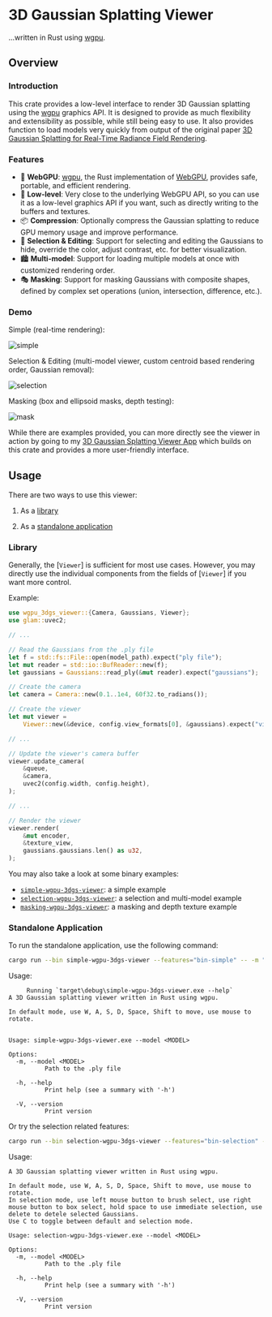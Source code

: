 # 3D Gaussian Splatting Viewer

...written in Rust using [wgpu](https://wgpu.rs/).

## Overview

### Introduction

This crate provides a low-level interface to render 3D Gaussian splatting using the [wgpu](https://wgpu.rs/) graphics API. It is designed to provide as much flexibility and extensibility as possible, while still being easy to use. It also provides function to load models very quickly from output of the original paper [3D Gaussian Splatting for Real-Time Radiance Field Rendering](https://repo-sam.inria.fr/fungraph/3d-gaussian-splatting/).

### Features

- 🎨 **WebGPU**: [wgpu](https://wgpu.rs/), the Rust implementation of [WebGPU](https://www.w3.org/TR/webgpu/), provides safe, portable, and efficient rendering.
- 🤖 **Low-level**: Very close to the underlying WebGPU API, so you can use it as a low-level graphics API if you want, such as directly writing to the buffers and textures.
- 📦 **Compression**: Optionally compress the Gaussian splatting to reduce GPU memory usage and improve performance.
- 🔎 **Selection & Editing**: Support for selecting and editing the Gaussians to hide, override the color, adjust contrast, etc. for better visualization.
- 🏙️ **Multi-model**: Support for loading multiple models at once with customized rendering order.
- 🎭 **Masking**: Support for masking Gaussians with composite shapes, defined by complex set operations (union, intersection, difference, etc.).

### Demo

Simple (real-time rendering):

![simple](https://github.com/LioQing/wgpu-3dgs-viewer/blob/fe8f7093dfe8cfed2a9bace723d174b75a3e5a1c/media/simple.gif?raw=true)

Selection & Editing (multi-model viewer, custom centroid based rendering order, Gaussian removal):

![selection](https://github.com/LioQing/wgpu-3dgs-viewer/blob/fe8f7093dfe8cfed2a9bace723d174b75a3e5a1c/media/selection.gif?raw=true)

Masking (box and ellipsoid masks, depth testing):

![mask](https://github.com/LioQing/wgpu-3dgs-viewer/blob/fe8f7093dfe8cfed2a9bace723d174b75a3e5a1c/media/mask.gif?raw=true)

While there are examples provided, you can more directly see the viewer in action by going to my [3D Gaussian Splatting Viewer App](https://github.com/lioqing/wgpu-3dgs-viewer-app) which builds on this crate and provides a more user-friendly interface.

## Usage

There are two ways to use this viewer:

1. As a [library](#library)

2. As a [standalone application](#standalone-application)

### Library

Generally, the [`Viewer`] is sufficient for most use cases. However, you may directly use the individual components from the fields of [`Viewer`] if you want more control.

Example:

```rust
use wgpu_3dgs_viewer::{Camera, Gaussians, Viewer};
use glam::uvec2;

// ...

// Read the Gaussians from the .ply file
let f = std::fs::File::open(model_path).expect("ply file");
let mut reader = std::io::BufReader::new(f);
let gaussians = Gaussians::read_ply(&mut reader).expect("gaussians");

// Create the camera
let camera = Camera::new(0.1..1e4, 60f32.to_radians());

// Create the viewer
let mut viewer =
    Viewer::new(&device, config.view_formats[0], &gaussians).expect("viewer");

// ...

// Update the viewer's camera buffer
viewer.update_camera(
    &queue,
    &camera,
    uvec2(config.width, config.height),
);

// ...

// Render the viewer
viewer.render(
    &mut encoder,
    &texture_view,
    gaussians.gaussians.len() as u32,
);
```

You may also take a look at some binary examples:

- [`simple-wgpu-3dgs-viewer`](./src/bin/simple.rs): a simple example
- [`selection-wgpu-3dgs-viewer`](./src/bin/selection.rs): a selection and multi-model example
- [`masking-wgpu-3dgs-viewer`](./src/bin/masking.rs): a masking and depth texture example

### Standalone Application

To run the standalone application, use the following command:

```sh
cargo run --bin simple-wgpu-3dgs-viewer --features="bin-simple" -- -m "path/to/model.ply"
```

Usage:

```text
     Running `target\debug\simple-wgpu-3dgs-viewer.exe --help`
A 3D Gaussian splatting viewer written in Rust using wgpu.

In default mode, use W, A, S, D, Space, Shift to move, use mouse to rotate.


Usage: simple-wgpu-3dgs-viewer.exe --model <MODEL>

Options:
  -m, --model <MODEL>
          Path to the .ply file

  -h, --help
          Print help (see a summary with '-h')

  -V, --version
          Print version
```

Or try the selection related features:

```sh
cargo run --bin selection-wgpu-3dgs-viewer --features="bin-selection" -- -m "path/to/model.ply"
```

Usage:

```text
A 3D Gaussian splatting viewer written in Rust using wgpu.

In default mode, use W, A, S, D, Space, Shift to move, use mouse to rotate.
In selection mode, use left mouse button to brush select, use right mouse button to box select, hold space to use immediate selection, use delete to detele selected Gaussians.
Use C to toggle between default and selection mode.

Usage: selection-wgpu-3dgs-viewer.exe --model <MODEL>

Options:
  -m, --model <MODEL>
          Path to the .ply file

  -h, --help
          Print help (see a summary with '-h')

  -V, --version
          Print version
```
